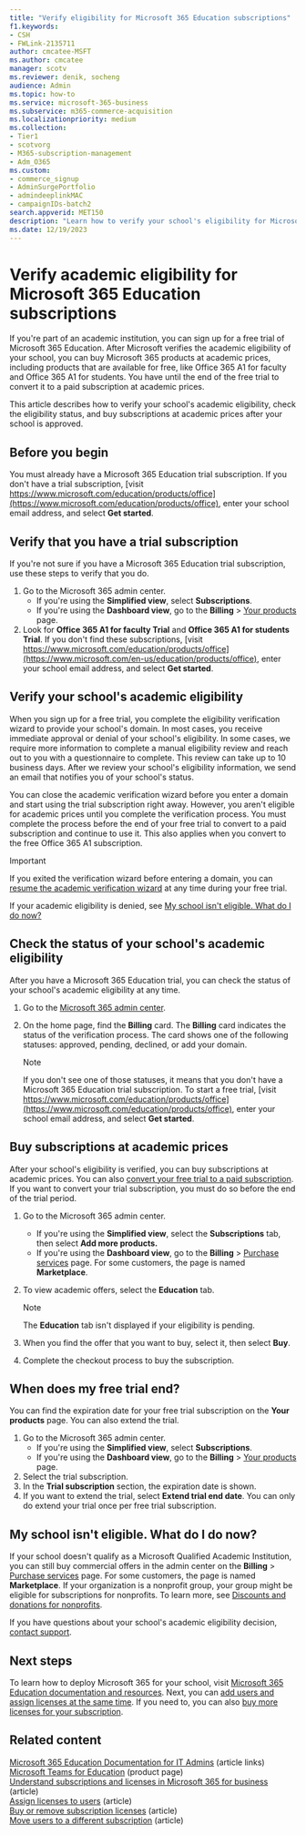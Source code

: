 ```yaml
---
title: "Verify eligibility for Microsoft 365 Education subscriptions"
f1.keywords:
- CSH
- FWLink-2135711
author: cmcatee-MSFT
ms.author: cmcatee
manager: scotv
ms.reviewer: denik, socheng
audience: Admin
ms.topic: how-to
ms.service: microsoft-365-business
ms.subservice: m365-commerce-acquisition
ms.localizationpriority: medium
ms.collection:
- Tier1
- scotvorg
- M365-subscription-management
- Adm_O365
ms.custom: 
- commerce_signup
- AdminSurgePortfolio
- admindeeplinkMAC
- campaignIDs-batch2
search.appverid: MET150
description: "Learn how to verify your school's eligibility for Microsoft 365 Education academic pricing."
ms.date: 12/19/2023
---
```


# Verify academic eligibility for Microsoft 365 Education subscriptions

If you're part of an academic institution, you can sign up for a free trial of Microsoft 365 Education. After Microsoft verifies the academic eligibility of your school, you can buy Microsoft 365 products at academic prices, including products that are available for free, like Office 365 A1 for faculty and Office 365 A1 for students. You have until the end of the free trial to convert it to a paid subscription at academic prices.

This article describes how to verify your school's academic eligibility, check the eligibility status, and buy subscriptions at academic prices after your school is approved.

## Before you begin

You must already have a Microsoft 365 Education trial subscription. If you don't have a trial subscription, [visit https://www.microsoft.com/education/products/office](https://www.microsoft.com/education/products/office), enter your school email address, and select **Get started**.

## Verify that you have a trial subscription

If you're not sure if you have a Microsoft 365 Education trial subscription, use these steps to verify that you do.

1. Go to the Microsoft 365 admin center.
    - If you're using the **Simplified view**, select **Subscriptions**.
    - If you're using the **Dashboard view**, go to the **Billing** \> <a href="https://go.microsoft.com/fwlink/p/?linkid=842054" target="_blank">Your products</a> page.
2. Look for **Office 365 A1 for faculty Trial** and **Office 365 A1 for students Trial**. If you don't find these subscriptions, [visit https://www.microsoft.com/education/products/office](https://www.microsoft.com/en-us/education/products/office), enter your school email address, and select **Get started**.

## Verify your school's academic eligibility

When you sign up for a free trial, you complete the eligibility verification wizard to provide your school's domain. In most cases, you receive immediate approval or denial of your school's eligibility. In some cases, we require more information to complete a manual eligibility review and reach out to you with a questionnaire to complete. This review can take up to 10 business days. After we review your school's eligibility information, we send an email that notifies you of your school's status.

You can close the academic verification wizard before you enter a domain and start using the trial subscription right away. However, you aren't eligible for academic prices until you complete the verification process. You must complete the process before the end of your free trial to convert to a paid subscription and continue to use it. This also applies when you convert to the free Office 365 A1 subscription.

> [!IMPORTANT]
> If you exited the verification wizard before entering a domain, you can [resume the academic verification wizard](https://go.microsoft.com/fwlink/p/?linkid=2135255) at any time during your free trial.

If your academic eligibility is denied, see [My school isn't eligible. What do I do now?](#my-school-isnt-eligible-what-do-i-do-now)

## Check the status of your school's academic eligibility

After you have a Microsoft 365 Education trial, you can check the status of your school's academic eligibility at any time.

1. Go to the <a href="https://go.microsoft.com/fwlink/p/?linkid=2024339" target="_blank">Microsoft 365 admin center</a>.
2. On the home page, find the **Billing** card.
    The **Billing** card indicates the status of the verification process. The card shows one of the following statuses: approved, pending, declined, or add your domain.

    > [!NOTE]
    > If you don't see one of those statuses, it means that you don't have a Microsoft 365 Education trial subscription. To start a free trial, [visit https://www.microsoft.com/education/products/office](https://www.microsoft.com/education/products/office), enter your school email address, and select **Get started**.

## Buy subscriptions at academic prices

After your school's eligibility is verified, you can buy subscriptions at academic prices. You can also [convert your free trial to a paid subscription](../try-or-buy-microsoft-365.md). If you want to convert your trial subscription, you must do so before the end of the trial period.

1. Go to the Microsoft 365 admin center.
    - If you're using the **Simplified view**, select the **Subscriptions** tab, then select **Add more products.**
    - If you're using the **Dashboard view**, go to the **Billing** \> <a href="https://go.microsoft.com/fwlink/p/?linkid=868433" target="_blank">Purchase services</a> page. For some customers, the page is named **Marketplace**.
2. To view academic offers, select the **Education** tab.

    > [!NOTE]
    > The **Education** tab isn't displayed if your eligibility is pending.

3. When you find the offer that you want to buy, select it, then select **Buy**.
4. Complete the checkout process to buy the subscription.

## When does my free trial end?

You can find the expiration date for your free trial subscription on the **Your products** page. You can also extend the trial.

1. Go to the Microsoft 365 admin center.
    - If you're using the **Simplified view**, select **Subscriptions**.
    - If you're using the **Dashboard view**, go to the **Billing** \> <a href="https://go.microsoft.com/fwlink/p/?linkid=842054" target="_blank">Your products</a> page.
2. Select the trial subscription.
3. In the **Trial subscription** section, the expiration date is shown.
4. If you want to extend the trial, select **Extend trial end date**. You can only do extend your trial once per free trial subscription.

## My school isn't eligible. What do I do now?

If your school doesn't qualify as a Microsoft Qualified Academic Institution, you can still buy commercial offers in the admin center on the **Billing** \> <a href="https://go.microsoft.com/fwlink/p/?linkid=868433" target="_blank">Purchase services</a> page.  For some customers, the page is named **Marketplace**. If your organization is a nonprofit group, your group might be eligible for subscriptions for nonprofits. To learn more, see [Discounts and donations for nonprofits](https://www.microsoft.com/nonprofits/eligibility).

If you have questions about your school's academic eligibility decision, [contact support](../../admin/get-help-support.md).

## Next steps

To learn how to deploy Microsoft 365 for your school, visit [Microsoft 365 Education documentation and resources](/microsoft-365/education/deploy/). Next, you can [add users and assign licenses at the same time](../../admin/add-users/add-users.md). If you need to, you can also [buy more licenses for your subscription](../licenses/buy-licenses.md).

## Related content

[Microsoft 365 Education Documentation for IT Admins](/education/itadmins) (article links)\
[Microsoft Teams for Education](https://microsoft.com/education/products/teams/default.aspx) (product page)\
[Understand subscriptions and licenses in Microsoft 365 for business](../licenses/subscriptions-and-licenses.md) (article)\
[Assign licenses to users](../../admin/manage/assign-licenses-to-users.md) (article)\
[Buy or remove subscription licenses](../licenses/buy-licenses.md) (article)\
[Move users to a different subscription](move-users-different-subscription.md) (article)
